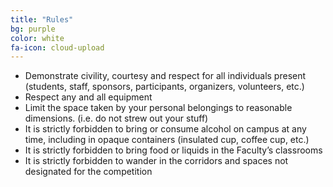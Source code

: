 ```yaml
---
title: "Rules"
bg: purple
color: white
fa-icon: cloud-upload
---
```


* Demonstrate civility, courtesy and respect for all individuals present (students, staff, sponsors, participants, organizers, volunteers, etc.)
* Respect any and all equipment
* Limit the space taken by your personal belongings to reasonable dimensions. (i.e. do not strew out your stuff)
* It is strictly forbidden to bring or consume alcohol on campus at any time, including in opaque containers (insulated cup, coffee cup, etc.)
* It is strictly forbidden to bring food or liquids in the Faculty’s classrooms
* It is strictly forbidden to wander in the corridors and spaces not designated for the competition
